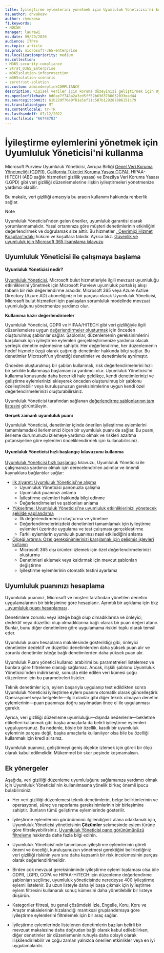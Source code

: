 ```yaml
---
title: İyileştirme eylemlerini yönetmek için Uyumluluk Yöneticisi'ni kullanma
ms.author: chvukosw
author: chvukosw
f1.keywords:
- NOCSH
manager: laurawi
ms.date: 09/29/2020
audience: ITPro
ms.topic: article
ms.prod: microsoft-365-enterprise
ms.localizationpriority: medium
ms.collection:
- M365-security-compliance
- Strat_O365_Enterprise
- m365solution-infoprotection
- m365solution-scenario
- zerotrust-solution
ms.custom: admindeeplinkCOMPLIANCE
description: Kişisel veriler için koruma düzeyinizi geliştirmek için Uyumluluk Puanı ve Uyumluluk Yöneticisi'ni kullanmayı öğrenin.
ms.openlocfilehash: bd0ae7f748a2a3cd5ff52b6363780032033ead44
ms.sourcegitcommit: 61b22df76e0f81e5ef11c587b129287886151c79
ms.translationtype: MT
ms.contentlocale: tr-TR
ms.lasthandoff: 07/12/2022
ms.locfileid: "66748703"
---
```

# <a name="use-compliance-manager-to-manage-improvement-actions"></a>İyileştirme eylemlerini yönetmek için Uyumluluk Yöneticisi'ni kullanma

Microsoft Purview Uyumluluk Yöneticisi, Avrupa Birliği [Genel Veri Koruma Yönetmeliği (GDPR)](/compliance/regulatory/gdpr), [California Tüketici Koruma Yasası CCPA)](/compliance/regulatory/ccpa-faq), HIPAA-HITECH (ABD sağlık hizmetleri gizlilik yasası) ve Brezilya Veri Koruma Yasası (LGPD) gibi veri gizliliği düzenlemelerine ilişkin iyileştirmeleri yönetmenize yardımcı olabilir.

Bu makale, veri gizliliği amacıyla bu aracın kullanımı hakkında rehberlik sağlar.

> [!NOTE]
> Uyumluluk Yöneticisi'nden gelen öneriler, uyumluluk garantisi olarak yorumlanmamalıdır. Yasal ortamınıza göre müşteri denetimlerinin etkinliğini değerlendirmek ve doğrulamak size aittir. Bu hizmetler [, Çevrimiçi Hizmet Koşulları'ndaki](https://go.microsoft.com/fwlink/?linkid=2108910) hüküm ve koşullara tabidir. Ayrıca bkz. [Güvenlik ve uyumluluk için Microsoft 365 lisanslama kılavuzu](/office365/servicedescriptions/microsoft-365-service-descriptions/microsoft-365-tenantlevel-services-licensing-guidance/microsoft-365-security-compliance-licensing-guidance#compliance-manager)

## <a name="getting-started-with-compliance-manager"></a>Uyumluluk Yöneticisi ile çalışmaya başlama

#### <a name="what-is-compliance-manager"></a>Uyumluluk Yöneticisi nedir?

[Uyumluluk Yöneticisi](../compliance/compliance-manager.md), Microsoft bulut hizmetleriyle ilgili mevzuat uyumluluğu etkinliklerini yönetmek için Microsoft Purview uyumluluk portalı iş akışı tabanlı bir risk değerlendirme aracıdır. Microsoft 365 veya Azure Active Directory (Azure AD) aboneliğinizin bir parçası olarak Uyumluluk Yöneticisi, Microsoft bulut hizmetleri için paylaşılan sorumluluk modelinde mevzuat uyumluluğunu yönetmenize yardımcı olur.

**Kullanıma hazır değerlendirmeler**

Uyumluluk Yöneticisi, GDPR ve HIPAA/HITECH gibi veri gizliliğiyle ilgili düzenlemelere uygun [değerlendirmeler oluşturmak](../compliance/compliance-manager-assessments.md) için önceden oluşturulmuş şablonlar sağlar. Şablonlar, düzenlemenin gereksinimlerini karşılamak için iyileştirme eylemleri gerçekleştirmenize yardımcı olacak yerleşik denetim eşlemesine sahiptir. Her değerlendirme, her düzenlemenin hedef hizmete özgü olarak çağırdığı denetimler hakkında bilgi sağlar. Bu denetimler Microsoft'un yönettiği denetimler ve denetimlerle ayrılmıştır.

Önceden oluşturulmuş bir şablon kullanmak, risk değerlendirmelerini hızlı bir şekilde kullanmaya başlamanıza yardımcı olur. Uyumluluk Yöneticisi'ni kullanma konusunda daha becerikli hale geldikçe, kendi denetimlerinizi ve geliştirme eylemlerinizi ekleyerek önceden oluşturulmuş bir şablonu özelleştirebilir veya kuruluşunuzun gereksinimlerine uygun kendi özel değerlendirmelerinizi oluşturabilirsiniz.

Uyumluluk Yöneticisi tarafından sağlanan [değerlendirme şablonlarının tam listesini](../compliance/compliance-manager-templates-list.md) görüntüleyin.

**Gerçek zamanlı uyumluluk puanı**

Uyumluluk Yöneticisi, denetimler içinde önerilen iyileştirme eylemlerini tamamlamadaki ilerlemenizi ölçen bir uyumluluk puanı da sağlar. Bu puanı, ilerleme durumunuzu izlemeye yardımcı olmak ve riskleri azaltma potansiyeline göre eylemleri önceliklendirmek için kullanabilirsiniz.

#### <a name="use-the-compliance-manager-quickstart-guide"></a>Uyumluluk Yöneticisi hızlı başlangıç kılavuzunu kullanma

[Uyumluluk Yöneticisi hızlı başlangıç](../compliance/compliance-manager-quickstart.md) kılavuzu, Uyumluluk Yöneticisi ile çalışmanıza yardımcı olmak için derecelendirilen adımlar ve önemli kaynaklara bağlantılar sağlar:

- [İlk ziyaret: Uyumluluk Yöneticisi'ne alışma](../compliance/compliance-manager-quickstart.md#first-visit-get-to-know-compliance-manager)
    - Uyumluluk Yöneticisi panonuzla çalışma
    - Uyumluluk puanınızı anlama
    - İyileştirme eylemleri hakkında bilgi edinme
    - Değerlendirmeleri ve şablonları anlama
- [Yükseltme: Uyumluluk Yöneticisi'ne uyumluluk etkinliklerinizi yönetecek şekilde yapılandırma](../compliance/compliance-manager-quickstart.md#ramping-up-configure-compliance-manager-to-manage-your-compliance-activities)
    - İlk değerlendirmenizi oluşturma ve yönetme
    - Değerlendirmelerinizdeki denetimleri tamamlamak için iyileştirme eylemleri üzerinde uygulama ve test çalışması gerçekleştirme
    - Farklı eylemlerin uyumluluk puanınızı nasıl etkilediğini anlama
- [Ölçeği artırma: Özel gereksinimlerinizi karşılamak için gelişmiş işlevleri kullanın](../compliance/compliance-manager-quickstart.md#scaling-up-use-advanced-functionality-to-meet-your-custom-needs)
    - Microsoft 365 dışı ürünleri izlemek için özel değerlendirmelerinizi oluşturma
    - Denetimleri eklemek veya kaldırmak için mevcut şablonları değiştirme
    - İyileştirme eylemlerinin otomatik testini ayarlama

## <a name="how-your-compliance-score-is-calculated"></a>Uyumluluk puanınızı hesaplama

Uyumluluk puanınız, Microsoft ve müşteri tarafından yönetilen denetim uygulamalarının bir birleşimine göre hesaplanır. Ayrıntılı bir açıklama için bkz [. uyumluluk puanı hesaplaması](../compliance/compliance-score-calculation.md) .

Denetimlere zorunlu veya isteğe bağlı olup olmadıklarına ve önleyici, dedektif veya düzeltici olup olmadıklarına bağlı olarak bir puan değeri atanır. Bunlar, bunu diğer denetimlere göre uygulamama riskini toplu olarak temsil eder.

Uyumluluk puanı hesaplama makalesinde gösterildiği gibi, önleyici denetimler dedektif ve düzeltici denetimlerden daha yüksek puan alır ve zorunlu denetimler isteğe bağlı denetimlerden daha yüksek puan alır.

Uyumluluk Puanı yönetici kullanıcı arabirimi bu parametreleri listelemez ve bunlara göre filtreleme olanağı sağlamaz. Ancak, ilişkili şablonu Uyumluluk Yöneticisi'nden indirirseniz, sonuçta elde edilen veri kümesi çoğu düzenleme için bu parametreleri listeler.

Teknik denetimler için, eylem başarıyla uygulanıp test edildikten sonra Uyumluluk Yöneticisi iyileştirme eylem puanını otomatik olarak güncelleştirir. Operasyonel veya belgelerle&mdash;ilgili olanlar gibi diğer teknik olmayan denetim eylemlerinin&mdash;puan puanınıza doğru sayılmadan önce el ile uygulanması gerekir.

Ayrıca, veri gizliliği düzenleme uyumluluğu&mdash;dışında nedenlerle&mdash;bekletme etiketleri kullanmak gibi başka amaçlarla da belirli iyileştirme eylemleri uyguluyorsunuz. Bu nedenle, böyle bir özellik, kasıtlı bir uyumluluk eyleminin parçası değil, başka amaçlarla kullanılıyor olsa bile bu özelliği kullanmak için kredi alırsınız.

Uyumluluk puanınız, geliştirmeyi geniş ölçekte izlemek için göreli bir ölçü olarak kabul edilmelidir. Mükemmel bir skor peşinde koşmamalısın.

## <a name="additional-guidance"></a>Ek yönergeler

Aşağıda, veri gizliliği düzenleme uyumluluğunu sağlamanıza yardımcı olmak için Uyumluluk Yöneticisi'nin kullanılmasına yönelik birkaç önemli ipucu bulabilirsiniz:

- Her veri gizliliği düzenlemesi teknik denetimlerin, belge belirtimlerinin ve operasyonel, süreç ve raporlama gereksinimlerinin bir birleşimine sahiptir. Bunların tümü geliştirme eylemlerinde gösterilir.

- İyileştirme eylemlerinin görünümünü ilgilendiğiniz alana odaklamak için, Uyumluluk Yöneticisi yöneticisinin **Çözümler** sekmesinde eylem türüne göre filtreleyebilirsiniz. [Uyumluluk Yöneticisi pano görünümünüzü filtreleme](../compliance/compliance-manager-setup.md#filtering-your-dashboard-view) hakkında daha fazla bilgi edinin.

- Uyumluluk Yöneticisi'nde tanımlanan iyileştirme eylemlerinin göreli önemi ve önceliği, kuruluşunuzun yönetmesi gerektiğini belirlediğiniz veri gizliliği riskinin yanı sıra daha kapsamlı bir risk incelemesinin parçası olarak değerlendirilmelidir.

- Birden çok mevzuat gereksiniminde iyileştirme eylemi toplaması olsa bile GDPR, LGPD, CCPA ve HIPAA-HITECH için düzenleme değerlendirme şablonları seçilirse, uyumluluk yöneticisinde neredeyse 400 iyileştirme eylemi listelenir. Bu uzun listeyle daha iyi başa çıkmak için iyileştirme eylem filtresini kullanarak sonuç kümesini daha yönetilebilir bir listeye düşürün.

- Kategoriler filtresi, bu genel çözümdeki İzle, Engelle, Koru, Koru ve Araştır makalelerinin hizalandığı mantıksal gruplandırmaya göre iyileştirme eylemlerini filtrelemek için bir araç sağlar.

- İyileştirme eylemlerinde listelenen denetimlerin bazıları belirli bir mevzuat makalesine daha doğrudan bağlı olarak kabul edilebilirken, diğer denetimler bir düzenlemenin ruhuyla daha dolaylı olarak ilişkilendirilebilir ve çoğu zaman yalnızca önerilen etkinlikler veya en iyi uygulamalardır.